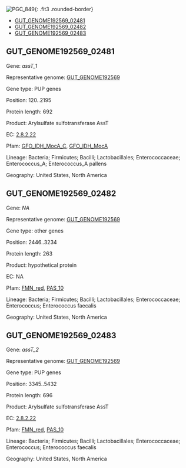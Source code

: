 ![PGC_849](../static/images/Clusters_figure/PGC_849.jpg){: .fit3 .rounded-border}

<ul id="myTab" class="nav nav-tabs">
  <li class="active">
        <a href="#tab1" data-toggle="tab">GUT_GENOME192569_02481</a>
  </li>
<li><a href="#tab2" data-toggle="tab">GUT_GENOME192569_02482</a></li>
<li><a href="#tab3" data-toggle="tab">GUT_GENOME192569_02483</a></li>
</ul>

<div id="myTabContent" class="tab-content">
  <div class="tab-pane fade in active" id="tab1">

<h2 id="GUT_GENOME192569_02481">GUT_GENOME192569_02481</h2>
<p>Gene: <em>assT_1</em>
<p>Representative genome: <a href="https://www.ebi.ac.uk/metagenomics/genomes/MGYG-HGUT-02967">GUT_GENOME192569</a></p>
<p>Gene type: PUP genes</p>
<p>Position: 120..2195</p>
<p>Protein length: 692</p>
<p>Product: Arylsulfate sulfotransferase AssT</p>
<p>EC: <a href="https://www.brenda-enzymes.org/enzyme.php?ecno=2.8.2.22">2.8.2.22</a></p>
<p>Pfam: <a href="http://pfam.xfam.org/family/GFO_IDH_MocA_C">GFO_IDH_MocA_C</a>, <a href="http://pfam.xfam.org/family/GFO_IDH_MocA">GFO_IDH_MocA</a></p>
<p>Lineage: Bacteria; Firmicutes; Bacilli; Lactobacillales; Enterococcaceae; Enterococcus_A; Enterococcus_A pallens</p>
<p>Geography: United States, North America</p>
  </div>

  <div class="tab-pane fade" id="tab2">

<h2 id="GUT_GENOME192569_02482">GUT_GENOME192569_02482</h2>
<p>Gene: <em>NA</em></p>
<p>Representative genome: <a href="https://www.ebi.ac.uk/metagenomics/genomes/MGYG-HGUT-01694">GUT_GENOME192569</a></p>
<p>Gene type: other genes</p>
<p>Position: 2446..3234</p>
<p>Protein length: 263</p>
<p>Product: hypothetical protein</p>
<p>EC: NA</p>
<p>Pfam: <a href="http://pfam.xfam.org/family/FMN_red">FMN_red</a>, <a href="http://pfam.xfam.org/family/PAS_10">PAS_10</a></p>
<p>Lineage: Bacteria; Firmicutes; Bacilli; Lactobacillales; Enterococcaceae; Enterococcus; Enterococcus faecalis</p>
<p>Geography: United States, North America</p>

  </div>
  <div class="tab-pane fade" id="tab3">

<h2 id="GUT_GENOME192569_02483">GUT_GENOME192569_02483</h2>
<p>Gene: <em>assT_2</em></p>
<p>Representative genome: <a href="https://www.ebi.ac.uk/metagenomics/genomes/MGYG-HGUT-01694">GUT_GENOME192569</a></p>
<p>Gene type: PUP genes</p>
<p>Position: 3345..5432</p>
<p>Protein length: 696</p>
<p>Product: Arylsulfate sulfotransferase AssT</p>
<p>EC: <a href="https://www.brenda-enzymes.org/enzyme.php?ecno=2.8.2.22">2.8.2.22</a></p>
<p>Pfam: <a href="http://pfam.xfam.org/family/FMN_red">FMN_red</a>, <a href="http://pfam.xfam.org/family/PAS_10">PAS_10</a></p>
<p>Lineage: Bacteria; Firmicutes; Bacilli; Lactobacillales; Enterococcaceae; Enterococcus; Enterococcus faecalis</p>
<p>Geography: United States, North America</p>

  </div>
</div>
